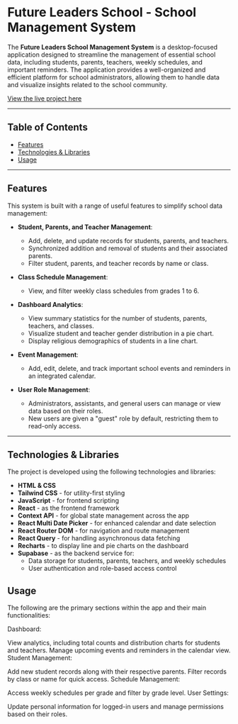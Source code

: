 # Future Leaders School - School Management System

The **Future Leaders School Management System** is a desktop-focused application designed to streamline the management of essential school data, including students, parents, teachers, weekly schedules, and important reminders. The application provides a well-organized and efficient platform for school administrators, allowing them to handle data and visualize insights related to the school community.

[View the live project here](https://future-leaders-school.netlify.app)

---

## Table of Contents
- [Features](#features)
- [Technologies & Libraries](#technologies--libraries)
- [Usage](#usage)

---

## Features

This system is built with a range of useful features to simplify school data management:

- **Student, Parents, and Teacher Management**:
  - Add, delete, and update records for students, parents, and teachers.
  - Synchronized addition and removal of students and their associated parents.
  - Filter student, parents, and teacher records by name or class.

- **Class Schedule Management**:
  - View, and filter weekly class schedules from grades 1 to 6.

- **Dashboard Analytics**:
  - View summary statistics for the number of students, parents, teachers, and classes.
  - Visualize student and teacher gender distribution in a pie chart.
  - Display religious demographics of students in a line chart.

- **Event Management**:
  - Add, edit, delete, and track important school events and reminders in an integrated calendar.

- **User Role Management**:
  - Administrators, assistants, and general users can manage or view data based on their roles.
  - New users are given a "guest" role by default, restricting them to read-only access.

---

## Technologies & Libraries

The project is developed using the following technologies and libraries:

- **HTML & CSS**
- **Tailwind CSS** - for utility-first styling
- **JavaScript** - for frontend scripting
- **React** - as the frontend framework
- **Context API** - for global state management across the app
- **React Multi Date Picker** - for enhanced calendar and date selection
- **React Router DOM** - for navigation and route management
- **React Query** - for handling asynchronous data fetching
- **Recharts** - to display line and pie charts on the dashboard
- **Supabase** - as the backend service for:
  - Data storage for students, parents, teachers, and weekly schedules
  - User authentication and role-based access control

## Usage
The following are the primary sections within the app and their main functionalities:

Dashboard:

View analytics, including total counts and distribution charts for students and teachers.
Manage upcoming events and reminders in the calendar view.
Student Management:

Add new student records along with their respective parents.
Filter records by class or name for quick access.
Schedule Management:

Access weekly schedules per grade and filter by grade level.
User Settings:

Update personal information for logged-in users and manage permissions based on their roles.